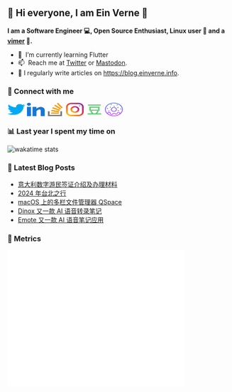 ## 👋 Hi everyone, I am Ein Verne 👋

**I am a Software Engineer 💻, Open Source Enthusiast, Linux user :penguin: and a [vimer](https://github.com/einverne/dotfiles) :man:.**

- 🌱 &nbsp;I’m currently learning Flutter
- 📫 &nbsp;Reach me at [Twitter](https://twitter.com/einverne) or <a rel="me" href="https://m.einverne.info/@einverne">Mastodon</a>.
- 📝 I regularly write articles on <https://blog.einverne.info>.


### 🔗 Connect with me
<a href="https://twitter.com/einverne" target="_blank"><img align="center" src="images/twitter.svg" alt="twitter einverne" height="30" width="40" /></a>
<a href="https://linkedin.com/in/einverne" target="_blank"><img align="center" src="images/linked-in-alt.svg" alt="linkedin einverne" height="30" width="40" /></a>
<a href="https://stackoverflow.com/users/1820217/einverne" target="_blank"><img align="center" src="images/stack-overflow.svg" alt="stackoverflow einverne" height="30" width="40" /></a>
<a href="https://instagram.com/einverne" target="_blank"><img align="center" src="images/instagram.svg" alt="instagram einverne" height="30" width="40" /></a>
<a href="https://www.douban.com/people/einverne" target="_blank"><img align="center" src="images/douban.svg" alt="douban einverne" height="30" width="40" /></a>
<a href="https://homer.einverne.info" target="_blank"><img align="center" src="images/homer.svg" alt="einverne online services" height="30" width="40" /></a>

### 📊 Last year I spent my time on

![wakatime stats](https://github-readme-stats.vercel.app/api/wakatime?username=einverne&api_domain=wakapi.einverne.info&hide_title=true&hide_border=true&langs_count=18&bg_color=00000000&text_color=777&layout=compact)

### 📕 Latest Blog Posts
<!-- BLOG-POST-LIST:START -->
- [意大利数字游民签证介绍及办理材料](https://blog.einverne.info/post/2024/08/italy-digital-nomad-visa.html)
- [2024 年台北之行](https://blog.einverne.info/post/2024/08/trip-to-taipei.html)
- [macOS 上的多栏文件管理器 QSpace](https://blog.einverne.info/post/2024/07/qspace-multi-pane-finder.html)
- [Dinox 又一款 AI 语音转录笔记](https://blog.einverne.info/post/2024/07/dinox-voice-memo.html)
- [Emote 又一款 AI 语音笔记应用](https://blog.einverne.info/post/2024/07/emote-voice-notes.html)
<!-- BLOG-POST-LIST:END -->

### 👻 Metrics
<img align="left" src="/metrics.base.svg" alt="Metrics" width="400">
